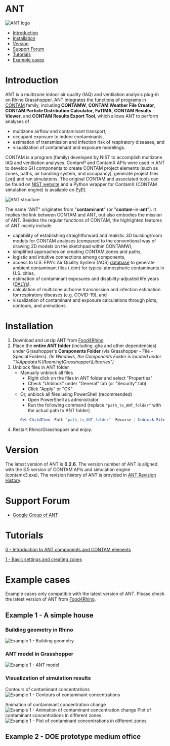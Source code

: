 # ANT
 ![ANT logo](https://raw.githubusercontent.com/jialeishen/CONTAM-ANT/main/logo/banner.png)
 
<!--ts-->
 - [Introduction](#introduction)
 - [Installation](#installation)
 - [Version](#version)
 - [Support Forum](#support-forum)
 - [Tutorials](#tutorials)
 - [Example cases](#example-cases)
<!--te-->

# Introduction
ANT is a multizone indoor air quality (IAQ) and ventilation analysis plug-in on Rhino Grasshopper. ANT integrates the functions of programs in [CONTAM](https://www.nist.gov/el/energy-and-environment-division-73200/nist-multizone-modeling/software) family, including **CONTAMW**, **CONTAM Weather File Creator**, **CONTAM Particle Distribution Calculator**, **FaTIMA**, **CONTAM Results Viewer**, and **CONTAM Results Export Tool**, which allows ANT to perform analyses of 
 - multizone airflow and contaminant transport, 
 - occupant exposure to indoor contaminants,
 - estimation of transmission and infection risk of respiratory diseases, and
 - visualization of contaminant and exposure modelings.

CONTAM is a program (family) developed by NIST to accomplish multizone IAQ and ventilation analyses. ContamP and ContamX APIs were used in ANT to develop GH components to create CONTAM project elements (such as zones, paths, air handling system, and occupancy), generate project files (.prj) and run simulations. The original CONTAM and associated tools can be found on [NIST website](https://www.nist.gov/el/energy-and-environment-division-73200/nist-multizone-modeling/software) and a Python wrapper for ContamX (CONTAM simulation engine) is available on [PyPI](https://pypi.org/project/contamxpy/).

 ![ANT structure](https://raw.githubusercontent.com/jialeishen/CONTAM-ANT/main/examples/Example_1/img/structure.png)

The name "ANT" originates from "**contam**in**ant**" (or "**contam**-in-**ant**"). It implies the link between CONTAM and ANT, but also embodies the mission of ANT. Besides the regular functions of CONTAM, the highlighted features of ANT mainly include
 - capability of establishing straightforward and realistic 3D building/room models for CONTAM analyses (compared to the conventional way of drawing 2D models on the sketchpad within CONTAMW),
 - simplified approaches on creating CONTAM zones and paths,
 - logistic and intuitive connections among components,
 - access to U.S. EPA's Air Quality System (AQS) [database](https://aqs.epa.gov/aqsweb/documents/data_api.html) to generate ambient contaminant files (.ctm) for typical atmospheric contaminants in U.S. cities,
 - estimation of contaminant exposures and disability-adjusted life years ([DALYs](https://doi.org/10.1897/2004-007R.1)),
 - calculation of multizone airborne transmission and infection estimation for respiratory diseases (e.g. COVID-19), and
 - visualization of contaminant and exposure calculations through plots, contours, and animations. 

# Installation
1. Download and unzip ANT from [Food4Rhino](https://www.food4rhino.com/en/app/ant) 
2. Place the **entire ANT folder** (including .gha and other dependencies) under Grasshopper's **Components Folder** (via Grasshopper - File - Special Folders). *(In Windows, the Components Folder is located under "%Appdata%\Roaming\Grasshopper\Libraries")*
3. Unblock files in ANT folder 
    - Manually unblock all files
        - Right click on the files in ANT folder and select "Properties"
        - Check "Unblock" under "General" tab (or "Security" tab)
        - Click "Apply" or "OK"
    - Or, unblock all files using PowerShell (recommended)
        - Open PowerShell as administrator
        - Run the following command (replace `"path_to_ANT_folder"` with the actual path to ANT folder)
        ```powershell
        Get-ChildItem -Path "path_to_ANT_folder" -Recurse | Unblock-File
        ```
4. Restart Rhino/Grasshopper and enjoy.

# Version
The latest version of ANT is **0.2.6**. The version number of ANT is aligned with the 3.5 version of CONTAM APIs and simulation engine (contamx3.exe). The revision history of ANT is provided in [ANT Revision History](https://github.com/jialeishen/CONTAM-ANT/blob/main/ANT%20Revision%20History.md).

# Support Forum
 - [Google Group of ANT](https://groups.google.com/g/contam-ant)

# Tutorials
[0 - Introduction to ANT components and CONTAM elements](https://github.com/jialeishen/CONTAM-ANT/blob/main/tutorials/0%20-%20Introduction%20to%20ANT%20components%20and%20CONTAM%20elements.md)

[1 - Basic settings and creating zones](https://github.com/jialeishen/CONTAM-ANT/blob/main/tutorials/1%20-%20Basic%20settings%20and%20creating%20zones.md)

# Example cases
Example cases only compatible with the latest version of ANT. Please check the latest version of ANT from [Food4Rhino](https://www.food4rhino.com/en/app/ant).
## Example 1 - A simple house
### Building geometry in Rhino
![Example 1 - Building geometry](https://raw.githubusercontent.com/jialeishen/CONTAM-ANT/main/examples/Example_1/img/geometry_w_bkg.png)

### ANT model in Grasshopper
![Example 1 - ANT model](https://raw.githubusercontent.com/jialeishen/CONTAM-ANT/main/examples/Example_1/img/screenshot%20-%20ANT%202.png)

### Visualization of simulation results
Contours of contaminant concentrations
![Example 1 - Contours of contaminant concentrations](https://raw.githubusercontent.com/jialeishen/CONTAM-ANT/main/examples/Example_1/img/contour_2.png)
<!--3D contours of contaminant concentrations
![Example 1 - 3D contours of contaminant concentrations](./examples/Example_1/img/contour_1.png)-->
Animation of contaminant concentration change
![Example 1 - Animation of contaminant concentration change](https://raw.githubusercontent.com/jialeishen/CONTAM-ANT/main/examples/Example_1/img/animation.gif)
Plot of contaminant concentrations in different zones
![Example 1 - Plot of contaminant concentrations in different zones](https://raw.githubusercontent.com/jialeishen/CONTAM-ANT/main/examples/Example_1/img/plot_3.png)

## Example 2 - DOE prototype medium office
